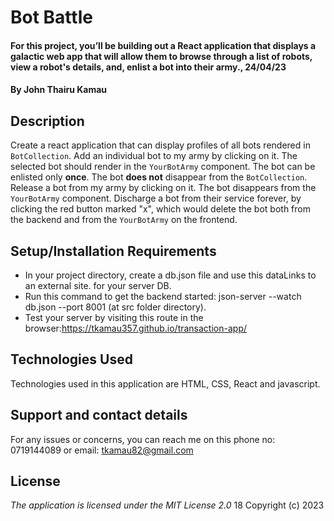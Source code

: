 # Bot Battle
#### For this project, you’ll be building out a React application that displays a galactic web app that will allow them to browse through a list of robots, view a robot's details, and, enlist a bot into their army., 24/04/23
#### By **John Thairu Kamau**

## Description
Create a react application that can display profiles of all bots rendered in `BotCollection`. Add an individual bot to my army by clicking on it. The selected bot should render in the `YourBotArmy` component. The bot can be enlisted only **once**. The bot **does not** disappear from the `BotCollection`. Release a bot from my army by clicking on it. The bot disappears from the `YourBotArmy` component. Discharge a bot from their service forever, by clicking the red button marked "x", which would delete the bot both from the backend and from the `YourBotArmy` on the frontend.

## Setup/Installation Requirements
* In your project directory, create a db.json file and use this dataLinks to an external site. for your server DB.
* Run this command to get the backend started: json-server --watch db.json --port 8001 (at src folder directory).
* Test your server by visiting this route in the browser:https://tkamau357.github.io/transaction-app/

## Technologies Used
Technologies used in this application are HTML, CSS, React and javascript.

## Support and contact details
For any issues or concerns, you can reach me on this phone no: 0719144089 or  email: tkamau82@gmail.com

## License
*The application is licensed under the MIT License 2.0*
18
Copyright (c) 2023 

